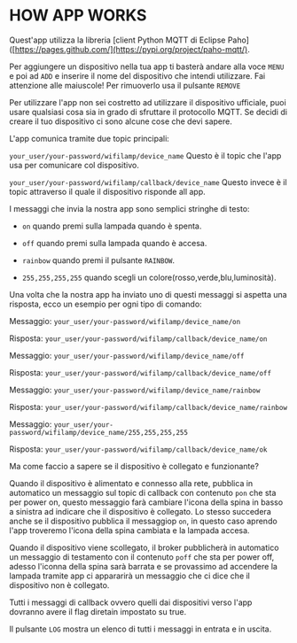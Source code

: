 
# HOW APP WORKS


Quest'app utilizza la libreria [client Python MQTT di Eclipse Paho]([https://pages.github.com/](https://pypi.org/project/paho-mqtt/).


Per aggiungere un dispositivo nella tua app ti basterà andare alla voce `MENU` e poi ad `ADD` e inserire il nome del dispositivo che intendi utilizzare.
Fai attenzione alle maiuscole!
Per rimuoverlo usa il pulsante `REMOVE`


Per utilizzare l'app non sei costretto ad utilizzare il dispositivo ufficiale, puoi usare qualsiasi cosa sia in grado di sfruttare il protocollo MQTT.
Se decidi di creare il tuo dispositivo ci sono alcune cose che devi sapere.

L'app comunica tramite due topic principali:

`your_user/your-password/wifilamp/device_name` Questo è il topic che l'app usa per comunicare col dispositivo.


`your_user/your-password/wifilamp/callback/device_name` Questo invece è il topic attraverso il quale il dispositivo risponde all app.



I messaggi che invia la nostra app sono semplici stringhe di testo:


* `on` quando premi sulla lampada quando è spenta.

* `off` quando premi sulla lampada quando è accesa.

* `rainbow` quando premi il pulsante `RAINBOW`.

* `255,255,255,255` quando scegli un colore(rosso,verde,blu,luminosità).


Una volta che la nostra app ha inviato uno di questi messaggi si aspetta una risposta, ecco un esempio per ogni tipo di comando:


Messaggio: `your_user/your-password/wifilamp/device_name/on`

Risposta: `your_user/your-password/wifilamp/callback/device_name/on`


Messaggio: `your_user/your-password/wifilamp/device_name/off`

Risposta: `your_user/your-password/wifilamp/callback/device_name/off`


Messaggio: `your_user/your-password/wifilamp/device_name/rainbow`

Risposta: `your_user/your-password/wifilamp/callback/device_name/rainbow`


Messaggio: `your_user/your-password/wifilamp/device_name/255,255,255,255`

Risposta: `your_user/your-password/wifilamp/callback/device_name/ok`

Ma come faccio a sapere se il dispositivo è collegato e funzionante?

Quando il dispositivo è alimentato e connesso alla rete, pubblica in automatico un messaggio sul topic di callback con contenuto `pon` che sta per 
power on, questo messaggio farà cambiare l'icona della spina in basso a sinistra ad indicare che il dispositivo è collegato. 
Lo stesso succedera anche se il dispositivo pubblica il messaggiop `on`, in questo caso aprendo l'app troveremo l'icona della spina cambiata e la lampada accesa.

Quando il dispositivo viene scollegato, il broker pubblicherà in automatico un messaggio di testamento con il contenuto `poff` che sta per power off, adesso l'iconna della spina sarà barrata e se provassimo ad accendere la lampada tramite app ci appararirà un messaggio che ci dice che il dispositivo non è collegato.

Tutti i messaggi di callback ovvero quelli dai dispositivi verso l'app dovranno avere il flag diretain impostato su true.


Il pulsante  `LOG` mostra un elenco di tutti i messaggi in entrata e in uscita.


